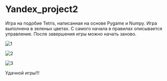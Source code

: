 # Yandex_project2
Игра на подобие Tetris, написанная на основе Pygame и Numpy.
Игра выполнена в зеленых цветах.
С самого начала в правилах описывается управление.
После завершения игры можно начать заново.


![1](https://github.com/Nestor9600/Yandex_project2/assets/149958818/66d8c534-184d-442f-aad2-45a466759159)


![2](https://github.com/Nestor9600/Yandex_project2/assets/149958818/d4143a7c-941b-402f-aeb5-3720cbd965c9)


![3](https://github.com/Nestor9600/Yandex_project2/assets/149958818/0eab8806-7df1-4545-a2b3-78c15f09eab6)


Удачной игры!!!
